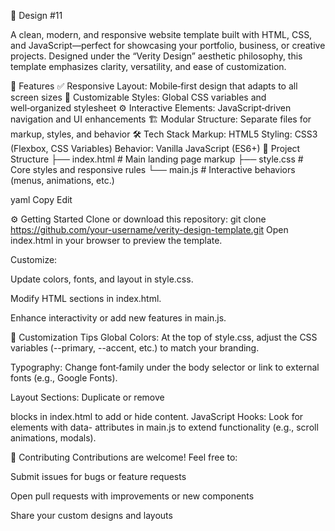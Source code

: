 🎨 Design #11


A clean, modern, and responsive website template built with HTML, CSS, and JavaScript—perfect for showcasing your portfolio, business, or creative projects. Designed under the “Verity Design” aesthetic philosophy, this template emphasizes clarity, versatility, and ease of customization.

🚀 Features ✅ Responsive Layout: Mobile‑first design that adapts to all screen sizes 🎨 Customizable Styles: Global CSS variables and well‑organized stylesheet ⚙️ Interactive Elements: JavaScript‑driven navigation and UI enhancements 🏗️ Modular Structure: Separate files for markup, styles, and behavior 🛠 Tech Stack Markup: HTML5 Styling: CSS3 (Flexbox, CSS Variables) Behavior: Vanilla JavaScript (ES6+) 📁 Project Structure ├── index.html # Main landing page markup ├── style.css # Core styles and responsive rules └── main.js # Interactive behaviors (menus, animations, etc.)

yaml Copy Edit

⚙️ Getting Started Clone or download this repository: git clone https://github.com/your-username/verity-design-template.git Open index.html in your browser to preview the template.

Customize:

Update colors, fonts, and layout in style.css.

Modify HTML sections in index.html.

Enhance interactivity or add new features in main.js.

🎨 Customization Tips Global Colors: At the top of style.css, adjust the CSS variables (--primary, --accent, etc.) to match your branding.

Typography: Change font‑family under the body selector or link to external fonts (e.g., Google Fonts).

Layout Sections: Duplicate or remove

blocks in index.html to add or hide content. JavaScript Hooks: Look for elements with data- attributes in main.js to extend functionality (e.g., scroll animations, modals).

🤝 Contributing Contributions are welcome! Feel free to:

Submit issues for bugs or feature requests

Open pull requests with improvements or new components

Share your custom designs and layouts
